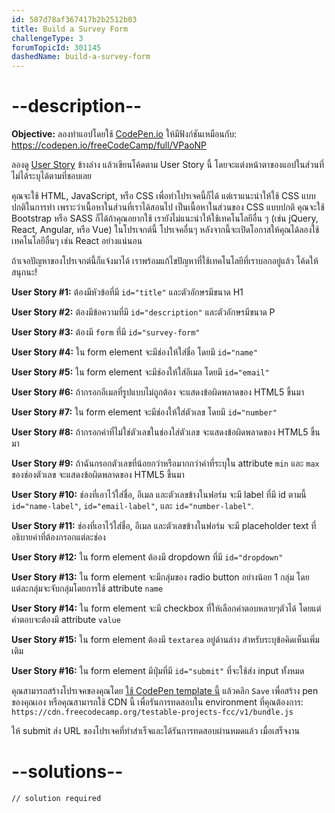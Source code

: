 ```yaml
---
id: 587d78af367417b2b2512b03
title: Build a Survey Form
challengeType: 3
forumTopicId: 301145
dashedName: build-a-survey-form
---
```


# --description--

**Objective:** ลองทำแอปโดยใช้ [CodePen.io](https://codepen.io) ให้มีฟังก์ชันเหมือนกับ: <https://codepen.io/freeCodeCamp/full/VPaoNP>

ลองดู [User Story](https://en.wikipedia.org/wiki/User_story) ข้างล่าง แล้วเขียนโค้ดตาม User Story นี้ โดยจะแต่งหน้าตาของแอปในส่วนที่ไม่ได้ระบุได้ตามที่ชอบเลย

คุณจะใช้ HTML, JavaScript, หรือ CSS เพื่อทำโปรเจคนี้ก็ได้
แต่เราแนะนำให้ใช้ CSS แบบปกติในการทำ เพราะว่าเนื้อหาในส่วนที่เราได้สอนไป เป็นเนื้อหาในส่วนของ CSS แบบปกติ
คุณจะใช้ Bootstrap หรือ SASS ก็ได้ถ้าคุณอยากใช้
เรายังไม่แนะนำให้ใช้เทคโนโลยีอื่น ๆ (เช่น jQuery, React, Angular, หรือ Vue) ในโปรเจกต์นี้
โปรเจคอื่นๆ หลังจากนี้จะเปิดโอกาสให้คุณได้ลองใช้เทคโนโลยีอื่นๆ เช่น React อย่างแน่นอน

ถ้าเจอปัญหาของโปรเจกต์นี้ก็แจ้งมาได้ เราพร้อมแก้ไขปัญหาที่ใช้เทคโนโลยีที่เราบอกอยู่แล้ว
โค้ดให้สนุกนะ!

**User Story #1:** ต้องมีหัวข้อที่มี `id="title"` และตัวอักษรมีขนาด H1

**User Story #2:** ต้องมีข้อความที่มี `id="description"` และตัวอักษรมีขนาด P

**User Story #3:** ต้องมี `form` ที่มี `id="survey-form"`

**User Story #4:** ใน form element จะมีช่องให้ใส่ชื่อ โดยมี `id="name"`

**User Story #5:** ใน form element จะมีช่องให้ใส่อีเมล โดยมี `id="email"`

**User Story #6:** ถ้ากรอกอีเมลที่รูปแบบไม่ถูกต้อง จะแสดงข้อผิดพลาดของ HTML5 ขึ้นมา

**User Story #7:** ใน form element จะมีช่องให้ใส่ตัวเลข โดยมี `id="number"`

**User Story #8:** ถ้ากรอกค่าที่ไม่ใช่ตัวเลขในช่องใส่ตัวเลข จะแสดงข้อผิดพลาดของ HTML5 ขึ้นมา

**User Story #9:** ถ้าฉันกรอกตัวเลขที่น้อยกว่าหรือมากกว่าค่าที่ระบุใน attribute `min` และ `max` ของช่องตัวเลข จะแสดงข้อผิดพลาดของ HTML5 ขึ้นมา

**User Story #10:** ช่องที่เอาไว้ใส่ชื่อ, อีเมล และตัวเลขข้างในฟอร์ม จะมี label ที่มี id ตามนี้ `id="name-label"`, `id="email-label"`, และ `id="number-label"`.

**User Story #11:** ช่องที่เอาไว้ใส่ชื่อ, อีเมล และตัวเลขข้างในฟอร์ม จะมี placeholder text ที่อธิบายค่าที่ต้องกรอกแต่ละช่อง

**User Story #12:** ใน form element ต้องมี dropdown ที่มี `id="dropdown"`

**User Story #13:** ใน form element จะมีกลุ่มของ radio button อย่างน้อย 1 กลุ่ม โดยแต่ละกลุ่มจะจับกลุ่มโดยการใช้ attribute `name`

**User Story #14:** ใน form element จะมี checkbox ที่ให้เลือกคำตอบหลายๆตัวได้ โดยแต่คำตอบจะต้องมี attribute `value`

**User Story #15:** ใน form element ต้องมี `textarea` อยู่ด้านล่าง สำหรับระบุข้อคิดเห็นเพิ่มเติม

**User Story #16:** ใน form element มีปุ่มที่มี `id="submit"` ที่จะใช้ส่ง input ทั้งหมด

คุณสามารถสร้างโปรเจคของคุณโดย <a href='https://codepen.io/pen?template=MJjpwO' target='_blank' rel='nofollow'>ใช้ CodePen template นี้</a> แล้วคลิก `Save` เพื่อสร้าง pen ของคุณเอง หรือคุณสามารถใช้ CDN นี้ เพื่อรันการทดสอบใน environment ที่คุณต้องการ: `https://cdn.freecodecamp.org/testable-projects-fcc/v1/bundle.js`

ให้ submit ส่ง URL ของโปรเจคที่ทำสำเร็จและได้รันการทดสอบผ่านหมดแล้ว เมื่อเสร็จงาน

# --solutions--

```html
// solution required
```
